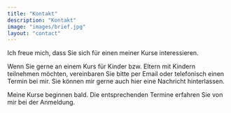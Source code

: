 ```yaml
---
title: "Kontakt"
description: "Kontakt"
image: "images/brief.jpg"
layout: "contact"
---
```

Ich freue mich, dass Sie sich für einen meiner Kurse interessieren.

Wenn Sie gerne an einem Kurs für Kinder bzw. Eltern mit Kindern teilnehmen möchten, vereinbaren Sie bitte per Email oder telefonisch einen Termin bei mir. Sie können mir gerne auch hier eine Nachricht hinterlassen.


Meine Kurse beginnen bald. Die entsprechenden Termine erfahren Sie von mir bei der Anmeldung.